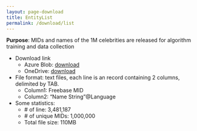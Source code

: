 ```yaml
---
layout: page-download
title: EntityList
permalink: /download/list
---
```


**Purpose**: MIDs and names of the 1M celebrities are released for algorithm training and data collection
* Download link
  * Azure Blob: [download](https://msceleb1mdata.blob.core.windows.net/entityinfo/Top1M_MidList.Name.tsv)
  * OneDrive: [download](https://1drv.ms/u/s!AsQPov4_i5H0gRy1tJvQCz7Jn4ab)
* File format: text files, each line is an record containing 2 columns, delimited by TAB.
  * Column1: Freebase MID
  * Column2: “Name String”@Language
* Some statistics:
  * \# of line: 3,481,187
  * \# of unique MIDs: 1,000,000
  * Total file size: 110MB
